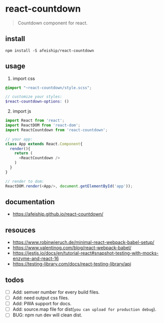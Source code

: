 # react-countdown
> Countdown component for react.

## install
```shell
npm install -S afeiship/react-countdown
```

## usage
1. import css
  ```scss
  @import "~react-countdown/style.scss";

  // customize your styles:
  $react-countdown-options: ()
  ```
2. import js
  ```js
  import React from 'react';
  import ReactDOM from 'react-dom';
  import ReactCountdown from 'react-countdown';
  
  // your app:
  class App extends React.Component{
    render(){
      return (
        <ReactCountdown />
      )
    }
  }

  // render to dom:
  ReactDOM.render(<App/>, document.getElementById('app'));
  ```

## documentation
- https://afeiship.github.io/react-countdown/

## resouces
- https://www.robinwieruch.de/minimal-react-webpack-babel-setup/
- https://www.valentinog.com/blog/react-webpack-babel/
- https://jestjs.io/docs/en/tutorial-react#snapshot-testing-with-mocks-enzyme-and-react-16
- https://testing-library.com/docs/react-testing-library/api

## todos
- [ ] Add: semver number for every build files.
- [ ] Add: need output css files.
- [ ] Add: PWA support for docs.
- [ ] Add: source.map file for dist(`you can upload for production debug`).
- [ ] BUG: npm run dev will clean dist.
